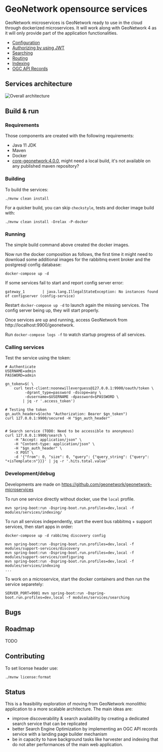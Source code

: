 # GeoNetwork opensource services

GeoNetwork microservices is GeoNetwork ready to use in the cloud through dockerized microservices. It will work along with GeoNetwork 4 as it will only provide part of the application functionalities.

* [Configuration](modules/support-services/configuring/README.md)
* [Authorizing by using JWT](modules/services/authorizing/README.md)
* [Searching](modules/services/authorizing/README.md)
* [Routing](modules/services/routing/README.md)
* [Indexing](modules/services/indexing/README.md)
* [OGC API Records](modules/services/ogc-api-records/README.md)


## Services architecture

![Overall architecture](doc/img/gnmicroservices.svg)

## Build & run

### Requirements

Those components are created with the following requirements:
* Java 11 JDK
* Maven
* Docker
* [core-geonetwork:4.0.0](https://github.com/geonetwork/core-geonetwork/releases/tag/4.0.0), might need a local build, it's not available on any published maven repository?

### Building

To build the services:

```shell script
./mvnw clean install
```

For a quicker build, you can skip `checkstyle`, tests and docker image build with:

```shell script
./mvnw clean install -Drelax -P-docker
```

### Running

The simple build command above created the docker images.

Now run the docker composition as follows, the first time it might need to download some additional images for the rabbitmq event broker and the postgresql config database:

```shell script
docker-compose up -d
```

If some services fail to start and report config server error:
```
gateway_1        | java.lang.IllegalStateException: No instances found of configserver (config-service)
```

Restart `docker-compose up -d` to launch again the missing services. The config server being up, they will start properly.


Once services are up and running, access GeoNetwork from http://localhost:9900/geonetwork.

Run `docker-compose logs -f` to watch startup progress of all services.

### Calling services

Test the service using the token:

```shell script
# Authenticate
USERNAME=admin
PASSWORD=admin

gn_token=$( \
    curl test-client:noonewilleverguess@127.0.0.1:9900/oauth/token \
         -dgrant_type=password -dscope=any \
         -dusername=$USERNAME -dpassword=$PASSWORD \
        | jq -r '.access_token')

# Testing the token
gn_auth_header=$(echo "Authorization: Bearer $gn_token")
curl 127.0.0.1:9900/secured -H "$gn_auth_header"


# Search service (TODO: Need to be accessible to anonymous)
curl 127.0.0.1:9900/search \
    -H "Accept: application/json" \
    -H "Content-type: application/json" \
    -H "$gn_auth_header" \
    -X POST \
    -d '{"from": 0, "size": 0, "query": {"query_string": {"query": "+isTemplate:n"}}}' | jq -r '.hits.total.value'
```



### Development/debug

Developments are made on https://github.com/geonetwork/geonetwork-microservices

To run one service directly without docker, use the `local` profile.

```shell script
mvn spring-boot:run -Dspring-boot.run.profiles=dev,local -f modules/services/indexing/
```


To run all services independently, start the event bus rabbitmq + support services, then start apps in order:
```shell script
docker-compose up -d rabbitmq discovery config

mvn spring-boot:run -Dspring-boot.run.profiles=dev,local -f modules/support-services/discovery
mvn spring-boot:run -Dspring-boot.run.profiles=dev,local -f modules/support-services/configuring
mvn spring-boot:run -Dspring-boot.run.profiles=dev,local -f modules/services/indexing
...
```

To work on a microservice, start the docker containers and then run the service separetely:
```shell script
SERVER_PORT=9901 mvn spring-boot:run -Dspring-boot.run.profiles=dev,local -f modules/services/searching
```


## Bugs

## Roadmap

TODO

## Contributing

To set license header use:

```shell script
./mvnw license:format
```


## Status

This is a feasibility exploration of moving from GeoNetwork monolithic application to a more scalable architecture. The main ideas are:
* improve discoverability & search availability by creating a dedicated search service that can be replicated
* better Search Engine Optimization by implementing an OGC API records service with a landing page builder mechanism
* be in capacity to have background tasks like harvester and indexing that do not alter performances of the main web application.

